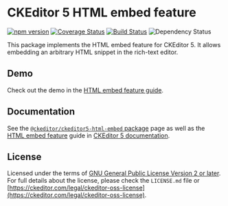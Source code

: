 CKEditor 5 HTML embed feature
=============================

[![npm version](https://badge.fury.io/js/%40ckeditor%2Fckeditor5-html-embed.svg)](https://www.npmjs.com/package/@ckeditor/ckeditor5-html-embed)
[![Coverage Status](https://coveralls.io/repos/github/ckeditor/ckeditor5/badge.svg?branch=master)](https://coveralls.io/github/ckeditor/ckeditor5?branch=master)
[![Build Status](https://travis-ci.com/ckeditor/ckeditor5.svg?branch=master)](https://app.travis-ci.com/github/ckeditor/ckeditor5)
![Dependency Status](https://img.shields.io/librariesio/release/npm/@ckeditor/ckeditor5-html-embed)

This package implements the HTML embed feature for CKEditor 5. It allows embedding an arbitrary HTML snippet in the rich-text editor.

## Demo

Check out the demo in the [HTML embed feature guide](https://ckeditor.com/docs/ckeditor5/latest/features/html-embed.html#demo).

## Documentation

See the [`@ckeditor/ckeditor5-html-embed` package](https://ckeditor.com/docs/ckeditor5/latest/api/html-embed.html) page as well as the [HTML embed feature](https://ckeditor.com/docs/ckeditor5/latest/features/html-embed.html) guide in [CKEditor 5 documentation](https://ckeditor.com/docs/ckeditor5/latest/).

## License

Licensed under the terms of [GNU General Public License Version 2 or later](http://www.gnu.org/licenses/gpl.html). For full details about the license, please check the `LICENSE.md` file or [https://ckeditor.com/legal/ckeditor-oss-license](https://ckeditor.com/legal/ckeditor-oss-license).
